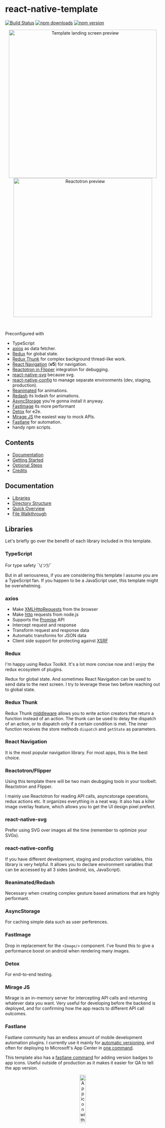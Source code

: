 
# react-native-template

[![Build Status](https://travis-ci.com/osamaq/react-native-template.svg?branch=master)](https://travis-ci.com/osamaq/react-native-template)
[![npm downloads](https://img.shields.io/npm/dt/@osamaq/react-native-template.svg)](https://www.npmjs.com/package/@osamaq/react-native-template)
[![npm version](https://img.shields.io/npm/v/@osamaq/react-native-template?color=44BC1C)](https://www.npmjs.com/package/@osamaq/react-native-template)

<p align="center" >
  <img
    height="480px"
    src="docs/assets/preview.png"
    alt="Template landing screen preview"
  />
  <img
    height="450px"
    src="docs/assets/reactotron.png"
    alt="Reactotron preview"
  />
</p>

<br/>

Preconfigured with

- TypeScript
- [axios](https://www.npmjs.com/package/react-native-axios) as data fetcher.
- [Redux](https://redux.js.org/introduction/getting-started) for global state.
- [Redux Thunk](https://www.npmjs.com/package/redux-thunk) for complex background thread-like work.
- [React Navigation](https://reactnavigation.org/) (**v5**) for navigation.
- [Reactotron in Flipper](https://shift.infinite.red/better-react-native-debugging-with-reactotron-in-flipper-6b823af29220) integration for debugging.
- [react-native-svg](https://github.com/react-native-community/react-native-svg) because svg.
- [react-native-config](https://github.com/luggit/react-native-config) to manage separate environments (dev, staging, production).
- [Reanimated](https://software-mansion.github.io/react-native-reanimated/) for animations.
- [Redash](https://wcandillon.github.io/react-native-redash/) its lodash for animations.
- [AsyncStorage](https://github.com/react-native-community/async-storage) you're gonna install it anyway.
- [FastImage](https://github.com/DylanVann/react-native-fast-image) its more performant
- [Detox](https://github.com/wix/Detox) for e2e.
- [Mirage JS](https://miragejs.com/) the easiest way to mock APIs.
- [Fastlane](http://fastlane.tools/) for automation.
- handy npm scripts.

## Contents

- [Documentation](#documentation)
- [Getting Started](#getting-started)
- [Optional Steps](#optional-steps)
- [Credits](#credits)

## Documentation

- [Libraries](#libraries)
- [Directory Structure](#directory-structure)
- [Quick Overview](#quick-overview)
- [File Walkthrough](./docs/file-walkthrough.md)



## Libraries

Let's briefly go over the benefit of each library included in this template.

### TypeScript

For type safety ¯\\_(ツ)_/¯

But in all seriousness, if you are considering this template I assume you are a TypeScript fan. If you happen to be a JavaScript user, this template might be overwhelming. 



### axios

-   Make  [XMLHttpRequests](https://developer.mozilla.org/en-US/docs/Web/API/XMLHttpRequest)  from the browser
-   Make  [http](http://nodejs.org/api/http.html)  requests from node.js
-   Supports the  [Promise](https://developer.mozilla.org/en-US/docs/Web/JavaScript/Reference/Global_Objects/Promise)  API
-   Intercept request and response
-   Transform request and response data
-   Automatic transforms for JSON data
-   Client side support for protecting against  [XSRF](http://en.wikipedia.org/wiki/Cross-site_request_forgery)

### Redux

I'm happy using Redux Toolkit. It's a lot more concise now and I enjoy the redux ecosystem of plugins.

Redux for global state. And sometimes React Navigation can be used to send data to the next screen. I try to leverage these two before reaching out to global state.

### Redux Thunk

Redux Thunk [middleware](https://github.com/reactjs/redux/blob/master/docs/advanced/Middleware.md) allows you to write action creators that return a function instead of an action. The thunk can be used to delay the dispatch of an action, or to dispatch only if a certain condition is met. The inner function receives the store methods `dispatch` and `getState` as parameters.


### React Navigation

It is the most popular navigation library. For most apps, this is the best choice.

### Reactotron/Flipper

Using this template there will be two main deubgging tools in your toolbelt. Reactotron and Flipper.

I mainly use Reactotron for reading API calls, asyncstorage operations, redux actions etc. It organizes everything in a neat way. It also has a killer image overlay feature, which allows you to get the UI design pixel prefect.


### react-native-svg

Prefer using SVG over images all the time (remember to optimize your SVGs).

### react-native-config

If you have different development, staging and production variables, this library is very helpful. It allows you to declare environment variables that can be accessed by all 3 sides (android, ios, JavaScript).


### Reanimated/Redash

Necessary when creating complex gesture based animations that are highly performant.

### AsyncStorage

For caching simple data such as user perferences.

### FastImage

Drop in replacement for the `<Image/>` component. I've found this to give a performance boost on android when rendering many images.

### Detox

For end-to-end testing.

### Mirage JS

Mirage is an in-memory server for intercepting API calls and returning whatever data you want. Very useful for developing before the backend is deployed, and for confirming how the app reacts to different API call outcomes.

### Fastlane

Fastlane community has an endless amount of mobile development automation plugins. I currently use it mainly for [automatic versioning](https://osamaq.com/automatic-versioning-for-react-native-apps/), and often for deploying to Microsoft's App Center in [one command](https://github.com/osamaq/reactnative-fastlane-appcenter).

This template also has a [fastlane command](https://github.com/osamaq/react-native-template/blob/acc4f4ab117bee099a531ad44be1130f9d24df69/template/fastlane/Fastfile#L203) for adding version badges to app icons. Useful outside of production as it makes it easier for QA to tell the app version.

<div align="center">
    <img src="docs/assets/ic_launcher.png" alt="App icon with version badge" width="20%">
</div>

---

> _If you appreciate those libraries and find them useful, please consider supporting them._

## Directory Structure

```
root
├── __tests__
├── android
├── e2e
├── fastlane
├── ios
├── scripts
└── src
    └── common
    |   ├── assets
    |   ├── components
    |   ├── exceptions
    |   ├── helpers
    |   ├── hooks
    |   ├── theme
    |   └── types
    └── features
    |   ├── error-boundary
    |   ├── home
    |   ├── landing
    |   └── navigation
    └── redux
    |   ├── middleware
    |   └── slices
    └── services
        ├── cache
        ├── navigation
        └── network
            ├── github
            └── mock
```

## Quick Overview

Quickly get an idea about each folder's role.

| Directory      | Short Description                                                        |
| :------------- | :----------------------------------------------------------------------- |
| root           | Root directory. Contains many configuration files and all other folders. |
| \_\_tests\_\_  | (Default; as per official template)                                      |
| android        | Android project. Includes modifications to integrate libraries.          |
| e2e            | Detox end-to-end tests and configurations.                               |
| fastlane       | Useful fastlane automation scripts.                                      |
| ios            | iOS project. Includes modifications to integrate libraries.              |
| scripts        | Handy node scripts for code generation.                                  |
| src            | Most of the app's code is here.                                          |
| common         | Shared code between different features.                                  |
| assets         | Shared images, fonts etc.                                                |
| components     | Shared React components.                                                 |
| exceptions     | Shared custom exceptions.                                                |
| helpers        | Shared utlities.                                                         |
| hooks          | Shared hooks.                                                            |
| theme          | Shared styles; app's theme.                                              |
| types          | Shared general types.                                                    |
| features       | Feature directories.                                                     |
| error-boundary | Root error boundary.                                                     |
| home           | Home screen. Has simple data fetching and global state examples.         |
| landing        | Template's initial screen.                                               |
| navigation     | Contains a simple stack navigator.                                       |
| redux          | Redux integration.                                                       |
| middleware     | Redux custom middleware. For now, a simple Sentry breadcrumb logger.     |
| slices         | Redux state slices.                                                      |
| services       | App's services.                                                          |
| cache          | Cache service; AsyncStorage wrapper.                                     |
| navigation     | Navigation service (navigate from outside React components).             |
| network        | Networking related services.                                             |
| github         | Example GitHub API client (REST).                                        |
| mock           | MirageJS in-memory server for mocking backend APIs.                      |

If you would like to learn more without going through the codebase, read the [file walkthrough here](./docs/file-walkthrough.md).

## Credits

*Phantom Design studio*
